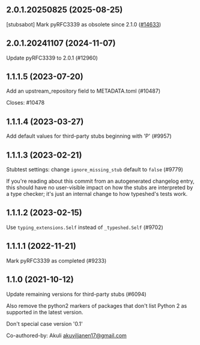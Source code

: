 ## 2.0.1.20250825 (2025-08-25)

[stubsabot] Mark pyRFC3339 as obsolete since 2.1.0 ([#14633](https://github.com/python/typeshed/pull/14633))

## 2.0.1.20241107 (2024-11-07)

Update pyRFC3339 to 2.0.1 (#12960)

## 1.1.1.5 (2023-07-20)

Add an upstream_repository field to METADATA.toml (#10487)

Closes: #10478

## 1.1.1.4 (2023-03-27)

Add default values for third-party stubs beginning with 'P' (#9957)

## 1.1.1.3 (2023-02-21)

Stubtest settings: change `ignore_missing_stub` default to `false` (#9779)

If you're reading about this commit from an autogenerated changelog entry, this should have no user-visible impact on how the stubs are interpreted by a type checker; it's just an internal change to how typeshed's tests work.

## 1.1.1.2 (2023-02-15)

Use `typing_extensions.Self` instead of `_typeshed.Self` (#9702)

## 1.1.1.1 (2022-11-21)

Mark pyRFC3339 as completed (#9233)

## 1.1.0 (2021-10-12)

Update remaining versions for third-party stubs (#6094)

Also remove the python2 markers of packages that don't list Python 2
as supported in the latest version.

Don't special case version '0.1'

Co-authored-by: Akuli <akuviljanen17@gmail.com>

